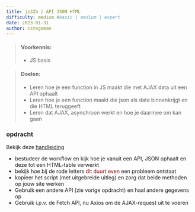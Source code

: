 ```yaml
---
title: js32b | API JSON HTML
difficulty: medium #basic | medium | expert
date: 2023-01-31
author: cstegeman
---
```


> #### Voorkennis:  
> * JS basis

> #### Doelen:  
> * Leren hoe je een function in JS maakt die met AJAX data uit een API ophaalt 
> * Leren hoe je een function maakt die json als data binnenkrijgt en die HTML teruggeeft
> * Leren dat AJAX, asynchroon werkt en hoe je daarmee om kan gaan


### opdracht
Bekijk deze <a href="https://std.stegion.nl/cs_codebase/js32b_api_html/" target="_blank">handleiding</a>
*   bestudeer de workflow en kijk hoe je vanuit een API, JSON ophaalt en deze tot een HTML-table verwerkt
*   bekijk hoe bij de rode letters <span style="color:darkred;">dit duurt even</span> een probleem ontstaat
*   kopieer het script (met uitgebreide uitleg) en zorg dat beide methoden op jouw site werken
*   Gebruik een andere API (zie vorige opdracht) en haal andere gegevens op
*   Gebruik i.p.v. de Fetch API, nu Axios om de AJAX-request uit te voeren